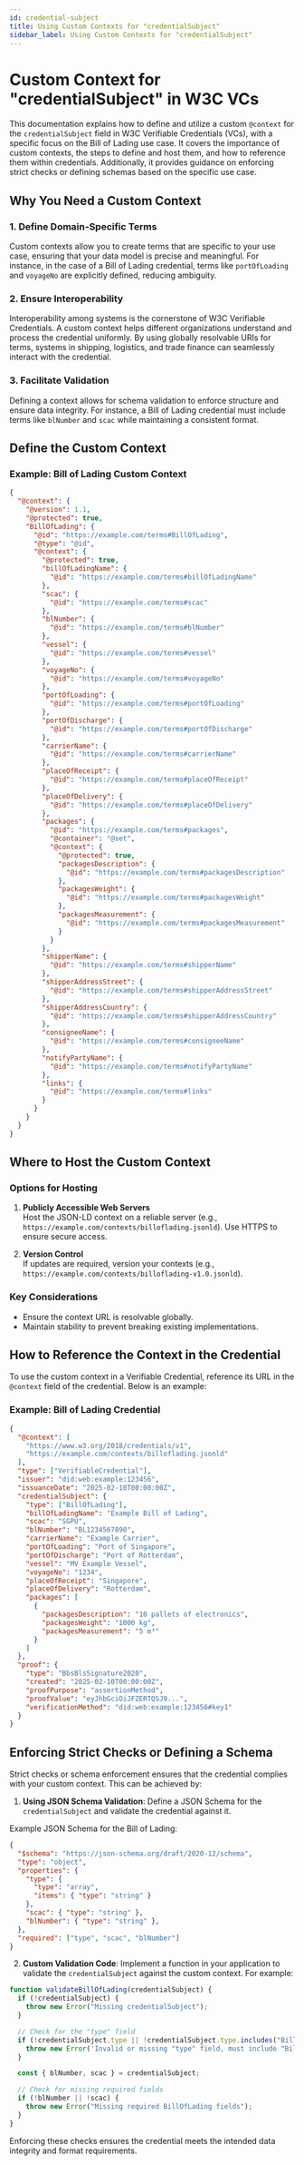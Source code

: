 ```yaml
---
id: credential-subject
title: Using Custom Contexts for "credentialSubject"
sidebar_label: Using Custom Contexts for "credentialSubject"
---
```


# Custom Context for "credentialSubject" in W3C VCs

This documentation explains how to define and utilize a custom `@context` for the `credentialSubject` field in W3C Verifiable Credentials (VCs), with a specific focus on the Bill of Lading use case. It covers the importance of custom contexts, the steps to define and host them, and how to reference them within credentials. Additionally, it provides guidance on enforcing strict checks or defining schemas based on the specific use case.

## Why You Need a Custom Context

### 1. Define Domain-Specific Terms
Custom contexts allow you to create terms that are specific to your use case, ensuring that your data model is precise and meaningful. For instance, in the case of a Bill of Lading credential, terms like `portOfLoading` and `voyageNo` are explicitly defined, reducing ambiguity.

### 2. Ensure Interoperability
Interoperability among systems is the cornerstone of W3C Verifiable Credentials. A custom context helps different organizations understand and process the credential uniformly. By using globally resolvable URIs for terms, systems in shipping, logistics, and trade finance can seamlessly interact with the credential.

### 3. Facilitate Validation
Defining a context allows for schema validation to enforce structure and ensure data integrity. For instance, a Bill of Lading credential must include terms like `blNumber` and `scac` while maintaining a consistent format.

## Define the Custom Context

### Example: Bill of Lading Custom Context

```json
{
  "@context": {
    "@version": 1.1,
    "@protected": true,
    "BillOfLading": {
      "@id": "https://example.com/terms#BillOfLading",
      "@type": "@id",
      "@context": {
        "@protected": true,
        "billOfLadingName": {
          "@id": "https://example.com/terms#billOfLadingName"
        },
        "scac": {
          "@id": "https://example.com/terms#scac"
        },
        "blNumber": {
          "@id": "https://example.com/terms#blNumber"
        },
        "vessel": {
          "@id": "https://example.com/terms#vessel"
        },
        "voyageNo": {
          "@id": "https://example.com/terms#voyageNo"
        },
        "portOfLoading": {
          "@id": "https://example.com/terms#portOfLoading"
        },
        "portOfDischarge": {
          "@id": "https://example.com/terms#portOfDischarge"
        },
        "carrierName": {
          "@id": "https://example.com/terms#carrierName"
        },
        "placeOfReceipt": {
          "@id": "https://example.com/terms#placeOfReceipt"
        },
        "placeOfDelivery": {
          "@id": "https://example.com/terms#placeOfDelivery"
        },
        "packages": {
          "@id": "https://example.com/terms#packages",
          "@container": "@set",
          "@context": {
            "@protected": true,
            "packagesDescription": {
              "@id": "https://example.com/terms#packagesDescription"
            },
            "packagesWeight": {
              "@id": "https://example.com/terms#packagesWeight"
            },
            "packagesMeasurement": {
              "@id": "https://example.com/terms#packagesMeasurement"
            }
          }
        },
        "shipperName": {
          "@id": "https://example.com/terms#shipperName"
        },
        "shipperAddressStreet": {
          "@id": "https://example.com/terms#shipperAddressStreet"
        },
        "shipperAddressCountry": {
          "@id": "https://example.com/terms#shipperAddressCountry"
        },
        "consigneeName": {
          "@id": "https://example.com/terms#consigneeName"
        },
        "notifyPartyName": {
          "@id": "https://example.com/terms#notifyPartyName"
        },
        "links": {
          "@id": "https://example.com/terms#links"
        }
      }
    }
  }
}
```

## Where to Host the Custom Context

### Options for Hosting

1. **Publicly Accessible Web Servers**  
   Host the JSON-LD context on a reliable server (e.g., `https://example.com/contexts/billoflading.jsonld`). Use HTTPS to ensure secure access.

2. **Version Control**  
   If updates are required, version your contexts (e.g., `https://example.com/contexts/billoflading-v1.0.jsonld`).

### Key Considerations

- Ensure the context URL is resolvable globally.
- Maintain stability to prevent breaking existing implementations.

## How to Reference the Context in the Credential

To use the custom context in a Verifiable Credential, reference its URL in the `@context` field of the credential. Below is an example:

### Example: Bill of Lading Credential

```json
{
  "@context": [
    "https://www.w3.org/2018/credentials/v1",
    "https://example.com/contexts/billoflading.jsonld"
  ],
  "type": ["VerifiableCredential"],
  "issuer": "did:web:example:123456",
  "issuanceDate": "2025-02-10T00:00:00Z",
  "credentialSubject": {
    "type": ["BillOfLading"],
    "billOfLadingName": "Example Bill of Lading",
    "scac": "SGPU",
    "blNumber": "BL1234567890",
    "carrierName": "Example Carrier",
    "portOfLoading": "Port of Singapore",
    "portOfDischarge": "Port of Rotterdam",
    "vessel": "MV Example Vessel",
    "voyageNo": "1234",
    "placeOfReceipt": "Singapore",
    "placeOfDelivery": "Rotterdam",
    "packages": [
      {
        "packagesDescription": "10 pallets of electronics",
        "packagesWeight": "1000 kg",
        "packagesMeasurement": "5 m³"
      }
    ]
  },
  "proof": {
    "type": "BbsBlsSignature2020",
    "created": "2025-02-10T00:00:00Z",
    "proofPurpose": "assertionMethod",
    "proofValue": "eyJhbGciOiJFZERTQSJ9...",
    "verificationMethod": "did:web:example:123456#key1"
  }
}
```

## Enforcing Strict Checks or Defining a Schema

Strict checks or schema enforcement ensures that the credential complies with your custom context. This can be achieved by:

1. **Using JSON Schema Validation**: Define a JSON Schema for the `credentialSubject` and validate the credential against it.

Example JSON Schema for the Bill of Lading:

```json
{
  "$schema": "https://json-schema.org/draft/2020-12/schema",
  "type": "object",
  "properties": {
    "type": {
      "type": "array",
      "items": { "type": "string" }
    },
    "scac": { "type": "string" },
    "blNumber": { "type": "string" },
  },
  "required": ["type", "scac", "blNumber"]
}
```

2. **Custom Validation Code**: Implement a function in your application to validate the `credentialSubject` against the custom context. For example:

```ts
function validateBillOfLading(credentialSubject) {
  if (!credentialSubject) {
    throw new Error("Missing credentialSubject");
  }

  // Check for the "type" field
  if (!credentialSubject.type || !credentialSubject.type.includes("BillOfLading")) {
    throw new Error('Invalid or missing "type" field, must include "BillOfLading"');
  }

  const { blNumber, scac } = credentialSubject;

  // Check for missing required fields
  if (!blNumber || !scac) {
    throw new Error("Missing required BillOfLading fields");
  }
}
```

Enforcing these checks ensures the credential meets the intended data integrity and format requirements.
